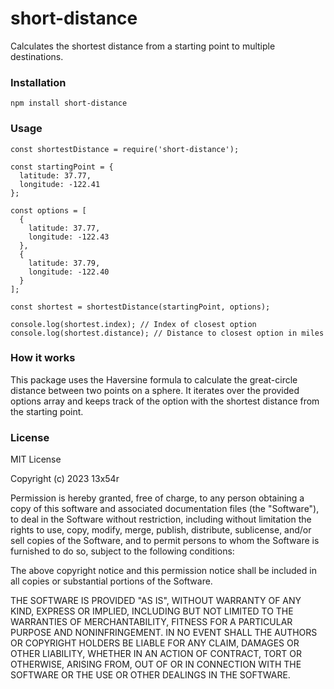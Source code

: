 # short-distance
Calculates the shortest distance from a starting point to multiple destinations.

### Installation
```
npm install short-distance
```

### Usage
```
const shortestDistance = require('short-distance');

const startingPoint = {
  latitude: 37.77,
  longitude: -122.41 
};

const options = [
  {
    latitude: 37.77, 
    longitude: -122.43 
  },
  {
    latitude: 37.79,
    longitude: -122.40
  }
];

const shortest = shortestDistance(startingPoint, options);

console.log(shortest.index); // Index of closest option
console.log(shortest.distance); // Distance to closest option in miles
```

### How it works
This package uses the Haversine formula to calculate the great-circle distance between two points on a sphere. It iterates over the provided options array and keeps track of the option with the shortest distance from the starting point.

### License
MIT License

Copyright (c) 2023 13x54r

Permission is hereby granted, free of charge, to any person obtaining a copy
of this software and associated documentation files (the "Software"), to deal
in the Software without restriction, including without limitation the rights
to use, copy, modify, merge, publish, distribute, sublicense, and/or sell
copies of the Software, and to permit persons to whom the Software is
furnished to do so, subject to the following conditions:

The above copyright notice and this permission notice shall be included in all
copies or substantial portions of the Software.

THE SOFTWARE IS PROVIDED "AS IS", WITHOUT WARRANTY OF ANY KIND, EXPRESS OR
IMPLIED, INCLUDING BUT NOT LIMITED TO THE WARRANTIES OF MERCHANTABILITY,
FITNESS FOR A PARTICULAR PURPOSE AND NONINFRINGEMENT. IN NO EVENT SHALL THE
AUTHORS OR COPYRIGHT HOLDERS BE LIABLE FOR ANY CLAIM, DAMAGES OR OTHER
LIABILITY, WHETHER IN AN ACTION OF CONTRACT, TORT OR OTHERWISE, ARISING FROM,
OUT OF OR IN CONNECTION WITH THE SOFTWARE OR THE USE OR OTHER DEALINGS IN THE
SOFTWARE.
